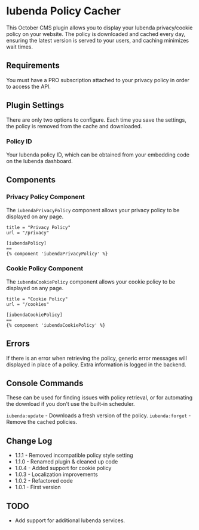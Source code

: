 # Iubenda Policy Cacher

This October CMS plugin allows you to display your Iubenda privacy/cookie policy on your website. The policy is downloaded and cached every day, ensuring the latest version is served to your users, and caching minimizes wait times.

## Requirements

You must have a PRO subscription attached to your privacy policy in order to access the API.

## Plugin Settings

There are only two options to configure. Each time you save the settings, the policy is removed from the cache and downloaded.

### Policy ID

Your Iubenda policy ID, which can be obtained from your embedding code on the Iubenda dashboard.

## Components

### Privacy Policy Component

The `iubendaPrivacyPolicy` component allows your privacy policy to be displayed on any page.

```
title = "Privacy Policy"
url = "/privacy"

[iubendaPolicy]
==
{% component 'iubendaPrivacyPolicy' %}
```

### Cookie Policy Component

The `iubendaCookiePolicy` component allows your cookie policy to be displayed on any page.

```
title = "Cookie Policy"
url = "/cookies"

[iubendaCookiePolicy]
==
{% component 'iubendaCookiePolicy' %}
```

## Errors

If there is an error when retrieving the policy, generic error messages will displayed in place of a policy. Extra information is logged in the backend.

## Console Commands

These can be used for finding issues with policy retrieval, or for automating the download if you don't use the built-in scheduler.

`iubenda:update` - Downloads a fresh version of the policy.
`iubenda:forget` - Remove the cached policies.

## Change Log

* 1.1.1 - Removed incompatible policy style setting
* 1.1.0 - Renamed plugin & cleaned up code
* 1.0.4 - Added support for cookie policy
* 1.0.3 - Localization improvements
* 1.0.2 - Refactored code
* 1.0.1 - First version

## TODO

* Add support for additional Iubenda services.